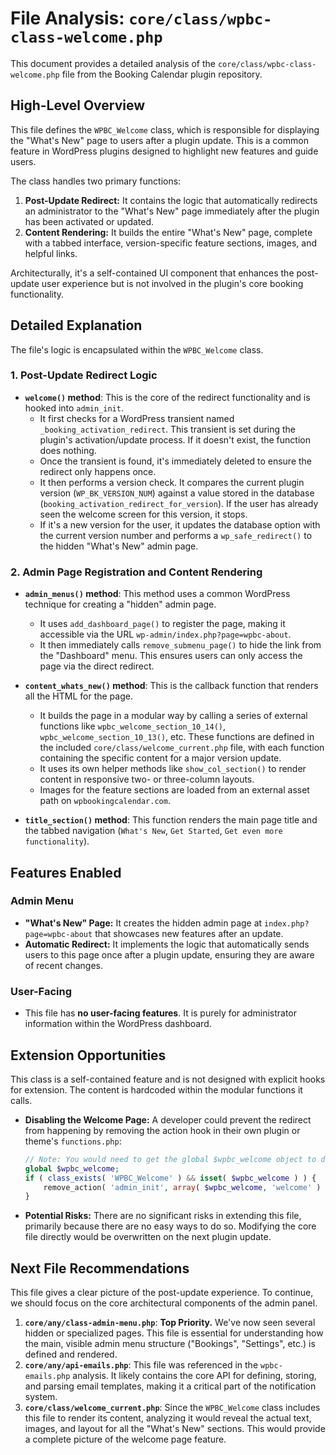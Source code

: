# File Analysis: `core/class/wpbc-class-welcome.php`

This document provides a detailed analysis of the `core/class/wpbc-class-welcome.php` file from the Booking Calendar plugin repository.

## High-Level Overview

This file defines the `WPBC_Welcome` class, which is responsible for displaying the "What's New" page to users after a plugin update. This is a common feature in WordPress plugins designed to highlight new features and guide users.

The class handles two primary functions:
1.  **Post-Update Redirect:** It contains the logic that automatically redirects an administrator to the "What's New" page immediately after the plugin has been activated or updated.
2.  **Content Rendering:** It builds the entire "What's New" page, complete with a tabbed interface, version-specific feature sections, images, and helpful links.

Architecturally, it's a self-contained UI component that enhances the post-update user experience but is not involved in the plugin's core booking functionality.

## Detailed Explanation

The file's logic is encapsulated within the `WPBC_Welcome` class.

### 1. Post-Update Redirect Logic

-   **`welcome()` method**: This is the core of the redirect functionality and is hooked into `admin_init`.
    -   It first checks for a WordPress transient named `_booking_activation_redirect`. This transient is set during the plugin's activation/update process. If it doesn't exist, the function does nothing.
    -   Once the transient is found, it's immediately deleted to ensure the redirect only happens once.
    -   It then performs a version check. It compares the current plugin version (`WP_BK_VERSION_NUM`) against a value stored in the database (`booking_activation_redirect_for_version`). If the user has already seen the welcome screen for this version, it stops.
    -   If it's a new version for the user, it updates the database option with the current version number and performs a `wp_safe_redirect()` to the hidden "What's New" admin page.

### 2. Admin Page Registration and Content Rendering

-   **`admin_menus()` method**: This method uses a common WordPress technique for creating a "hidden" admin page.
    -   It uses `add_dashboard_page()` to register the page, making it accessible via the URL `wp-admin/index.php?page=wpbc-about`.
    -   It then immediately calls `remove_submenu_page()` to hide the link from the "Dashboard" menu. This ensures users can only access the page via the direct redirect.

-   **`content_whats_new()` method**: This is the callback function that renders all the HTML for the page.
    -   It builds the page in a modular way by calling a series of external functions like `wpbc_welcome_section_10_14()`, `wpbc_welcome_section_10_13()`, etc. These functions are defined in the included `core/class/welcome_current.php` file, with each function containing the specific content for a major version update.
    -   It uses its own helper methods like `show_col_section()` to render content in responsive two- or three-column layouts.
    -   Images for the feature sections are loaded from an external asset path on `wpbookingcalendar.com`.

-   **`title_section()` method**: This function renders the main page title and the tabbed navigation (`What's New`, `Get Started`, `Get even more functionality`).

## Features Enabled

### Admin Menu

-   **"What's New" Page:** It creates the hidden admin page at `index.php?page=wpbc-about` that showcases new features after an update.
-   **Automatic Redirect:** It implements the logic that automatically sends users to this page once after a plugin update, ensuring they are aware of recent changes.

### User-Facing

-   This file has **no user-facing features**. It is purely for administrator information within the WordPress dashboard.

## Extension Opportunities

This class is a self-contained feature and is not designed with explicit hooks for extension. The content is hardcoded within the modular functions it calls.

-   **Disabling the Welcome Page:** A developer could prevent the redirect from happening by removing the action hook in their own plugin or theme's `functions.php`:
    ```php
    // Note: You would need to get the global $wpbc_welcome object to do this.
    global $wpbc_welcome;
    if ( class_exists( 'WPBC_Welcome' ) && isset( $wpbc_welcome ) ) {
        remove_action( 'admin_init', array( $wpbc_welcome, 'welcome' ) );
    }
    ```
-   **Potential Risks:** There are no significant risks in extending this file, primarily because there are no easy ways to do so. Modifying the core file directly would be overwritten on the next plugin update.

## Next File Recommendations

This file gives a clear picture of the post-update experience. To continue, we should focus on the core architectural components of the admin panel.

1.  **`core/any/class-admin-menu.php`**: **Top Priority.** We've now seen several hidden or specialized pages. This file is essential for understanding how the main, visible admin menu structure ("Bookings", "Settings", etc.) is defined and rendered.
2.  **`core/any/api-emails.php`**: This file was referenced in the `wpbc-emails.php` analysis. It likely contains the core API for defining, storing, and parsing email templates, making it a critical part of the notification system.
3.  **`core/class/welcome_current.php`**: Since the `WPBC_Welcome` class includes this file to render its content, analyzing it would reveal the actual text, images, and layout for all the "What's New" sections. This would provide a complete picture of the welcome page feature.